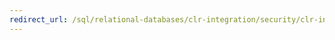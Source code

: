 ```yaml
---
redirect_url: /sql/relational-databases/clr-integration/security/clr-integration-code-access-security?toc=%2fsql%2frelational-databases%2fclr-integration%2fsecurity%2ftoc.json
---
```

